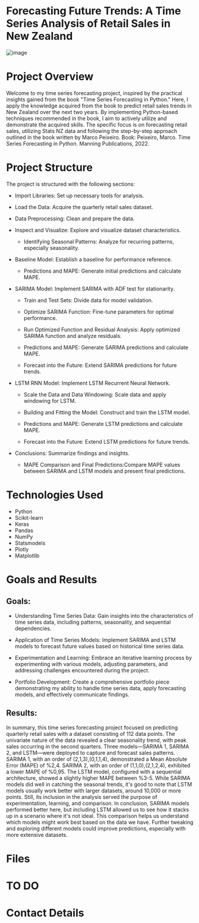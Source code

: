 # Forecasting Future Trends: A Time Series Analysis of Retail Sales in New Zealand

![image](https://github.com/BrunoPrincipi/TSA/assets/125404145/38dc5abe-24a8-4e33-a5f7-292700114ffc)


# Project Overview
Welcome to my time series forecasting project, inspired by the practical insights gained from the book "Time Series Forecasting in Python." Here, I apply the knowledge acquired from the book to predict retail sales trends in New Zealand over the next two years.
By implementing Python-based techniques recommended in the book, I aim to actively utilize and demonstrate the acquired skills. The specific focus is on forecasting retail sales, utilizing Stats NZ data and following the step-by-step approach outlined in the book written by Marco Peixeiro.
Book: Peixeiro, Marco. Time Series Forecasting in Python. Manning Publications, 2022.

# Project Structure
The project is structured with the following sections:

* Import Libraries: Set up necessary tools for analysis.

* Load the Data: Acquire the quarterly retail sales dataset.

* Data Preprocessing:	Clean and prepare the data.

* Inspect and Visualize:	Explore and visualize dataset characteristics.

  * Identifying Seasonal Patterns:	Analyze for recurring patterns, especially seasonality.

* Baseline Model:	Establish a baseline for performance reference.

  * Predictions and MAPE:	Generate initial predictions and calculate MAPE.

* SARIMA Model:	Implement SARIMA with ADF test for stationarity.

  * Train and Test Sets:	Divide data for model validation.

  * Optimize SARIMA Function:	Fine-tune parameters for optimal performance.

  * Run Optimized Function and Residual Analysis:	Apply optimized SARIMA function and analyze residuals.

  * Predictions and MAPE:	Generate SARIMA predictions and calculate MAPE.

  * Forecast into the Future:	Extend SARIMA predictions for future trends.

* LSTM RNN Model:	Implement LSTM Recurrent Neural Network.

  * Scale the Data and Data Windowing:	Scale data and apply windowing for LSTM.

  * Building and Fitting the Model:	Construct and train the LSTM model.

  * Predictions and MAPE:	Generate LSTM predictions and calculate MAPE.

  * Forecast into the Future:	Extend LSTM predictions for future trends.

* Conclusions:	Summarize findings and insights.

  * MAPE Comparison and Final Predictions:Compare MAPE values between SARIMA and LSTM models and present final 
predictions.

# Technologies Used
* Python
* Scikit-learn
* Keras
* Pandas
* NumPy
* Statsmodels
* Plotly
* Matplotlib

# Goals and Results

##  Goals:

* Understanding Time Series Data: Gain insights into the characteristics of time series data, including patterns, seasonality, and sequential dependencies.

* Application of Time Series Models: Implement SARIMA and LSTM models to forecast future values based on historical time series data.

* Experimentation and Learning: Embrace an iterative learning process by experimenting with various models, adjusting parameters, and addressing challenges encountered during the project.

* Portfolio Development: Create a comprehensive portfolio piece demonstrating my ability to handle time series data, apply forecasting models, and effectively communicate findings.

##  Results:

In summary, this time series forecasting project focused on predicting quarterly retail sales with a dataset consisting of 112 data points. The univariate nature of the data revealed a clear seasonality trend, with peak sales occurring in the second quarters.
Three models—SARIMA 1, SARIMA 2, and LSTM—were deployed to capture and forecast sales patterns. SARIMA 1, with an order of (2,1,3),(0,1,1,4), demonstrated a Mean Absolute Error (MAPE) of %2,4. SARIMA 2, with an order of (1,1,0),(2,1,2,4), exhibited a lower MAPE of %0,95. The LSTM model, configured with a sequential architecture, showed a slightly higher MAPE between %3-5.
While SARIMA models did well in catching the seasonal trends, it's good to note that LSTM models usually work better with larger datasets, around 10,000 or more points. Still, its inclusion in the analysis served the purpose of experimentation, learning, and comparison.
In conclusion, SARIMA models performed better here, but including LSTM allowed us to see how it stacks up in a scenario where it's not ideal. This comparison helps us understand which models might work best based on the data we have. Further tweaking and exploring different models could improve predictions, especially with more extensive datasets.



# Files

# TO DO

# Contact Details

